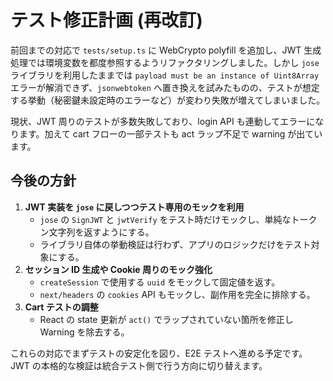 # テスト修正計画 (再改訂)

前回までの対応で `tests/setup.ts` に WebCrypto polyfill を追加し、JWT 生成処理では環境変数を都度参照するようリファクタリングしました。しかし `jose` ライブラリを利用したままでは `payload must be an instance of Uint8Array` エラーが解消できず、`jsonwebtoken` へ置き換えを試みたものの、テストが想定する挙動（秘密鍵未設定時のエラーなど）が変わり失敗が増えてしまいました。

現状、JWT 周りのテストが多数失敗しており、login API も連動してエラーになります。加えて cart フローの一部テストも act ラップ不足で warning が出ています。

## 今後の方針

1. **JWT 実装を `jose` に戻しつつテスト専用のモックを利用**
   - `jose` の `SignJWT` と `jwtVerify` をテスト時だけモックし、単純なトークン文字列を返すようにする。
   - ライブラリ自体の挙動検証は行わず、アプリのロジックだけをテスト対象にする。
2. **セッション ID 生成や Cookie 周りのモック強化**
   - `createSession` で使用する `uuid` をモックして固定値を返す。
   - `next/headers` の `cookies` API もモックし、副作用を完全に排除する。
3. **Cart テストの調整**
   - React の state 更新が `act()` でラップされていない箇所を修正し Warning を除去する。

これらの対応でまずテストの安定化を図り、E2E テストへ進める予定です。JWT の本格的な検証は統合テスト側で行う方向に切り替えます。
